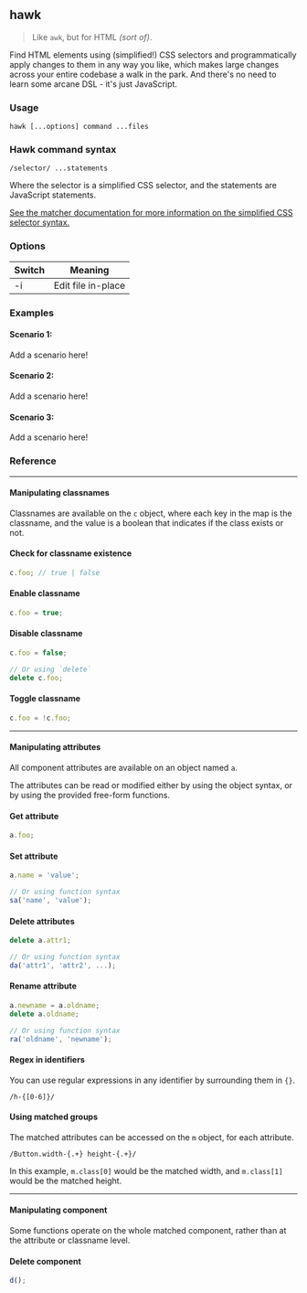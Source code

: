 ## hawk

> Like `awk`, but for HTML _(sort of)_.

Find HTML elements using (simplified!) CSS selectors and programmatically apply changes to them in any way you like, which makes large changes across your entire codebase a walk in the park. And there's no need to learn some arcane DSL - it's just JavaScript.

### Usage

```
hawk [...options] command ...files
```

### Hawk command syntax

```
/selector/ ...statements
```

Where the selector is a simplified CSS selector, and the statements are JavaScript statements.

[See the matcher documentation for more information on the simplified CSS selector syntax.](/matcher.md)

### Options

| Switch | Meaning            |
| ------ | ------------------ |
| -i     | Edit file in-place |

### Examples

#### Scenario 1:

Add a scenario here!

#### Scenario 2:

Add a scenario here!

#### Scenario 3:

Add a scenario here!

### Reference

---

#### Manipulating classnames

Classnames are available on the `c` object, where each key in the map is the classname, and the value is a boolean that indicates if the class exists or not.

#### Check for classname existence

```js
c.foo; // true | false
```

#### Enable classname

```js
c.foo = true;
```

#### Disable classname

```js
c.foo = false;

// Or using `delete`
delete c.foo;
```

#### Toggle classname

```js
c.foo = !c.foo;
```

---

#### Manipulating attributes

All component attributes are available on an object named `a`.

The attributes can be read or modified either by using the object syntax, or by using the provided free-form functions.

#### Get attribute

```js
a.foo;
```

#### Set attribute

```js
a.name = 'value';

// Or using function syntax
sa('name', 'value');
```

#### Delete attributes

```js
delete a.attr1;

// Or using function syntax
da('attr1', 'attr2', ...);
```

#### Rename attribute

```js
a.newname = a.oldname;
delete a.oldname;

// Or using function syntax
ra('oldname', 'newname');
```

#### Regex in identifiers

You can use regular expressions in any identifier by surrounding them in `{}`.

```
/h-{[0-6]}/
```

#### Using matched groups

The matched attributes can be accessed on the `m` object, for each attribute.

```
/Button.width-{.+} height-{.+}/
```

In this example, `m.class[0]` would be the matched width, and `m.class[1]` would be the matched height.

---

#### Manipulating component

Some functions operate on the whole matched component, rather than at the attribute or classname level.

#### Delete component

```js
d();
```

